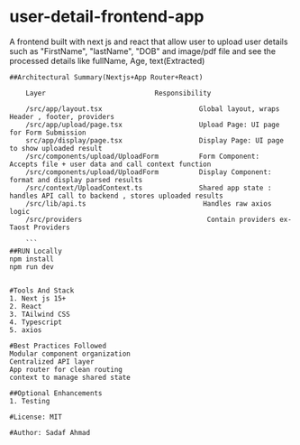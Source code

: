 # user-detail-frontend-app

A frontend built with next js and react that allow user to upload user details such as "FirstName", "lastName", "DOB" and image/pdf file and see the processed details like
fullName, Age, text(Extracted)
```
##Architectural Summary(Nextjs+App Router+React)

    Layer                           Responsibility

    /src/app/layout.tsx                        Global layout, wraps Header , footer, providers 
    /src/app/upload/page.tsx                   Upload Page: UI page for Form Submission
    src/app/display/page.tsx                   Display Page: UI page to show uploaded result
    /src/components/upload/UploadForm          Form Component:  Accepts file + user data and call context function
    /src/components/upload/UploadForm          Display Component: format and display parsed results
    /src/context/UploadContext.ts              Shared app state : handles API call to backend , stores uploaded results
    /src/lib/api.ts                             Handles raw axios logic
    /src/providers                               Contain providers ex- Taost Providers

    ```
##RUN Locally
npm install
npm run dev


#Tools And Stack
1. Next js 15+ 
2. React
3. TAilwind CSS
4. Typescript
5. axios

#Best Practices Followed
Modular component organization
Centralized API layer
App router for clean routing
context to manage shared state

##Optional Enhancements
1. Testing

#License: MIT

#Author: Sadaf Ahmad
